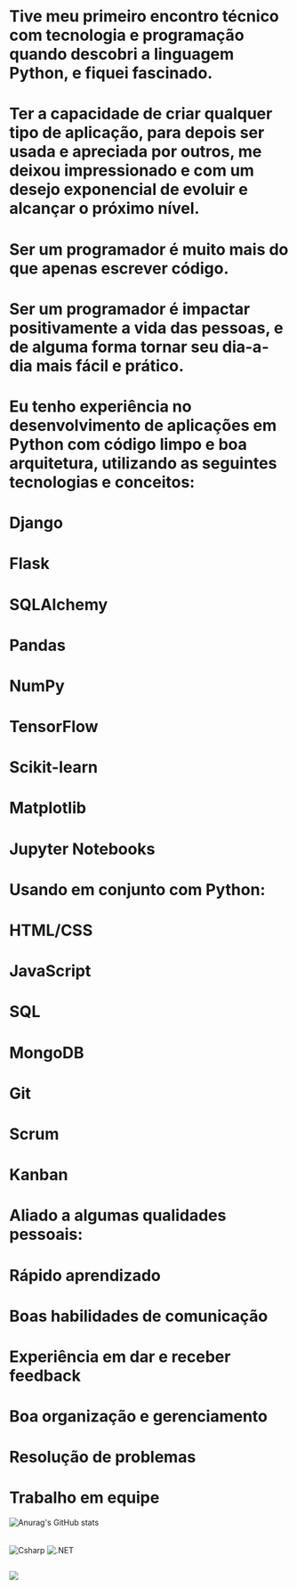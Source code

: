 # Tive meu primeiro encontro técnico com tecnologia e programação quando descobri a linguagem Python, e fiquei fascinado.

# Ter a capacidade de criar qualquer tipo de aplicação, para depois ser usada e apreciada por outros, me deixou impressionado e com um desejo exponencial de evoluir e alcançar o próximo nível.

# Ser um programador é muito mais do que apenas escrever código.
# Ser um programador é impactar positivamente a vida das pessoas, e de alguma forma tornar seu dia-a-dia mais fácil e prático.

# Eu tenho experiência no desenvolvimento de aplicações em Python com código limpo e boa arquitetura, utilizando as seguintes tecnologias e conceitos:

# Django
# Flask
# SQLAlchemy
# Pandas
# NumPy
# TensorFlow
# Scikit-learn
# Matplotlib
# Jupyter Notebooks

# Usando em conjunto com Python:

# HTML/CSS
# JavaScript
# SQL
# MongoDB
# Git
# Scrum
# Kanban

# Aliado a algumas qualidades pessoais:

# Rápido aprendizado
# Boas habilidades de comunicação
# Experiência em dar e receber feedback
# Boa organização e gerenciamento
# Resolução de problemas
# Trabalho em equipe



![Anurag's GitHub stats](https://github-readme-stats.vercel.app/api?username=luisclaudio29&show_icons=true&theme=radical)

<div style="display:inline_block">
  </br>
  <img align="center" alt="Csharp" src="https://img.shields.io/badge/C%23-239120?style=for-the-badge&logo=c-sharp&logoColor=white"></img>
   <img align="center" alt=".NET" src="https://img.shields.io/badge/.NET-5C2D91?style=for-the-badge&logo=.net&logoColor=white"></img>
   
  
    









  ##
 
<div> 
  
  
  <a href="https://www.linkedin.com/in/luis-claudio-201420215" target="_blank"><img src="https://img.shields.io/badge/-LinkedIn-%230077B5?style=for-the-badge&logo=linkedin&logoColor=white" target="_blank"></a> 
  
</div>          
